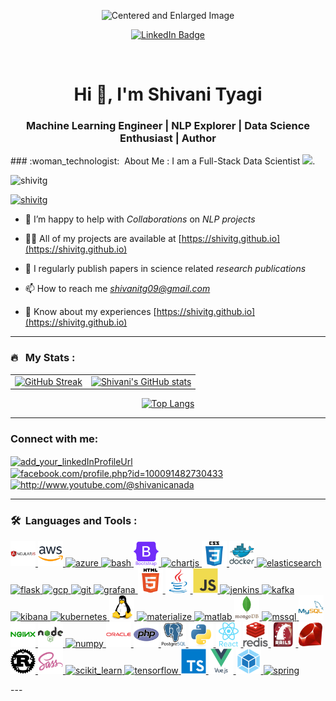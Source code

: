 
<!-- Centering an Image and Enlarging it-->

<p align="center">
  <img src="https://i.giphy.com/media/v1.Y2lkPTc5MGI3NjExcTlzOGE0NGZncjF3dXMzOG02bnNrMDY2eTE5cGlobGtxZGdicmFkYSZlcD12MV9pbnRlcm5hbF9naWZfYnlfaWQmY3Q9Zw/L1R1tvI9svkIWwpVYr/giphy.gif" width="600" alt="Centered and Enlarged Image">
</p>

<!-- Adding a LinkedIn Badge -->
<p align="center">
<a href="add_your_linkedInProfileUrl"><img src="https://img.shields.io/badge/LinkedIn-blue?style=for-the-badge&logo=linkedin&logoColor=white" alt="LinkedIn Badge"></a>
</p>

<!--Displaying GitHub Profile View Counter -->
<p align="center"><img src="https://komarev.com/ghpvc/?username=add_your_gitusername&style=flat-square&color=blue" alt=""></p>

<!--Introduce yourself !!-->
<h1 align="center">Hi 👋, I'm Shivani Tyagi</h1>
<h3 align="center">Machine Learning Engineer | NLP Explorer | Data Science Enthusiast | Author</h3>
### :woman_technologist: &nbsp;About Me :
I am a Full-Stack Data Scientist <img src="https://media.giphy.com/media/WUlplcMpOCEmTGBtBW/giphy.gif" width="30">.

<p align="left"> <img src="https://komarev.com/ghpvc/?username=add_your_gitusername&label=Profile%20views&color=0e75b6&style=flat" alt="shivitg" /> </p>

<p align="left"> <a href="https://github.com/ryo-ma/github-profile-trophy"><img src="https://github-profile-trophy.vercel.app/?username=add_your_gitusername" alt="shivitg" /></a> </p>
<!-- Subheading that Describes Roles and Interests -->

- 🤝 I’m happy to help with *Collaborations* on *NLP projects*

- 👨‍💻 All of my projects are available at [https://shivitg.github.io](https://shivitg.github.io)

- 📝 I regularly publish papers in science related *research publications*

- 📫 How to reach me *shivanitg09@gmail.com* 

- 📄 Know about my experiences [https://shivitg.github.io](https://shivitg.github.io)

---

<!-- Section Heading for Stats -->
### 🔥 &nbsp; My Stats :

<!-- Create a table to display GitHub Streak and GitHub Stats side by side -->
<table style="border: none; border-collapse: collapse;">
  <tr>
    <!-- GitHub Streak Stats Column -->
    <td style="border: none;">
      <!-- GitHub Streak Stats: Links to streak stats for the user -->
      <a href="https://github-readme-stats.vercel.app/api/top-langs?username=add_your_gitusername">
        <!-- Image for GitHub Streak Stats, with dark theme and black background -->
        <img src="http://github-readme-streak-stats.herokuapp.com?user=add_your_gitusername&theme=dark&background=000000" alt="GitHub Streak" />
      </a>
    </td>

  <!-- GitHub Stats Column -->
  <td style="border: none;">
      <!-- Link to GitHub streak stats -->
      <a href="https://github-readme-streak-stats.herokuapp.com/?user=add_your_gitusername">
        <!-- GitHub Profile Stats: Shows icons with a compact layout and a dark theme -->
        <img src="https://github-readme-stats.vercel.app/api?username=add_your_gitusername&show_icons=true&layout=compact&theme=vision-friendly-dark" alt="Shivani's GitHub stats" />
      </a>
    </td>
  </tr>
</table>

<!-- Displaying the most commonly used languages in a donut chart, centered on the page -->
<p align="center">
  <!-- Link to the API that shows top languages used by the user -->
  <a href="https://github-readme-stats.vercel.app/api?username=add_your_gitusername">
    <!-- Donut chart of top languages with a vision-friendly dark theme -->
    <img src="https://github-readme-stats.vercel.app/api/top-langs/?username=add_your_gitusername&layout=donut&theme=vision-friendly-dark" alt="Top Langs" />
  </a>
</p>

<!-- End of stats section -->

---
<!-- Section heading for social media connections -->

<h3 align="left">Connect with me:</h3>

<!-- Start of social media links section -->
<p align="left">

<!-- LinkedIn profile link -->
<!-- The anchor tag opens User's LinkedIn profile in a new tab -->
 
<a href="https://linkedin.com/in/add_your_linkedInProfileUrl" target="blank">
<!-- LinkedIn icon with custom size for the link -->
<img align="center" src="https://raw.githubusercontent.com/rahuldkjain/github-profile-readme-generator/master/src/images/icons/Social/linked-in-alt.svg" alt="add_your_linkedInProfileUrl" height="30" width="40" /></a>

<!-- Facebook profile link -->
<a href="add_your_FBProfileUrl" target="blank">
<!-- Facebook icon with custom size for the link -->
<img align="center" src="https://raw.githubusercontent.com/rahuldkjain/github-profile-readme-generator/master/src/images/icons/Social/facebook.svg" alt="facebook.com/profile.php?id=100091482730433" height="30" width="40" /></a>

<!-- YouTube channel link -->
<a href="https://www.youtube.com/c/http://www.youtube.com/@shivanicanada" target="blank">
    <!-- YouTube icon with custom size for the link -->
<img align="center" src="https://raw.githubusercontent.com/rahuldkjain/github-profile-readme-generator/master/src/images/icons/Social/youtube.svg" alt="http://www.youtube.com/@shivanicanada" height="30" width="40" /></a>
</p>

<!-- End of social media links section -->
---



### 🛠 &nbsp;Languages and Tools :

<p align="left"> 
    <!-- AngularJS icon with link -->
    <a href="https://angular.io" target="_blank" rel="noreferrer"> 
        <img src="https://raw.githubusercontent.com/devicons/devicon/master/icons/angularjs/angularjs-original-wordmark.svg" alt="angularjs" width="40" height="40"/> 
    </a> 
    
  <!-- AWS icon with link -->
  <a href="https://aws.amazon.com" target="_blank" rel="noreferrer"> 
        <img src="https://raw.githubusercontent.com/devicons/devicon/master/icons/amazonwebservices/amazonwebservices-original-wordmark.svg" alt="aws" width="40" height="40"/> 
    </a> 
    
  <!-- Microsoft Azure icon with link -->
  <a href="https://azure.microsoft.com/en-in/" target="_blank" rel="noreferrer"> 
      <img src="https://www.vectorlogo.zone/logos/microsoft_azure/microsoft_azure-icon.svg" alt="azure" width="40" height="40"/> 
  </a> 
  
  <!-- Bash icon with link -->
  <a href="https://www.gnu.org/software/bash/" target="_blank" rel="noreferrer"> 
      <img src="https://www.vectorlogo.zone/logos/gnu_bash/gnu_bash-icon.svg" alt="bash" width="40" height="40"/> 
  </a> 
  
  <!-- Bootstrap icon with link -->
  <a href="https://getbootstrap.com" target="_blank" rel="noreferrer"> 
      <img src="https://raw.githubusercontent.com/devicons/devicon/master/icons/bootstrap/bootstrap-plain-wordmark.svg" alt="bootstrap" width="40" height="40"/> 
  </a> 
  
  <!-- Chart.js icon with link -->
  <a href="https://www.chartjs.org" target="_blank" rel="noreferrer"> 
      <img src="https://www.chartjs.org/media/logo-title.svg" alt="chartjs" width="40" height="40"/> 
  </a> 
  
  <!-- CSS3 icon with link -->
  <a href="https://www.w3schools.com/css/" target="_blank" rel="noreferrer"> 
      <img src="https://raw.githubusercontent.com/devicons/devicon/master/icons/css3/css3-original-wordmark.svg" alt="css3" width="40" height="40"/> 
  </a> 
  
  <!-- Docker icon with link -->
  <a href="https://www.docker.com/" target="_blank" rel="noreferrer"> 
      <img src="https://raw.githubusercontent.com/devicons/devicon/master/icons/docker/docker-original-wordmark.svg" alt="docker" width="40" height="40"/> 
  </a> 
  
  <!-- ElasticSearch icon with link -->
  <a href="https://www.elastic.co" target="_blank" rel="noreferrer"> 
      <img src="https://www.vectorlogo.zone/logos/elastic/elastic-icon.svg" alt="elasticsearch" width="40" height="40"/> 
  </a> 
  
  <!-- Flask icon with link -->
  <a href="https://flask.palletsprojects.com/" target="_blank" rel="noreferrer"> 
      <img src="https://www.vectorlogo.zone/logos/pocoo_flask/pocoo_flask-icon.svg" alt="flask" width="40" height="40"/> 
  </a> 
  
  <!-- Google Cloud Platform icon with link -->
  <a href="https://cloud.google.com" target="_blank" rel="noreferrer"> 
      <img src="https://www.vectorlogo.zone/logos/google_cloud/google_cloud-icon.svg" alt="gcp" width="40" height="40"/> 
  </a> 
  
  <!-- Git icon with link -->
  <a href="https://git-scm.com/" target="_blank" rel="noreferrer"> 
      <img src="https://www.vectorlogo.zone/logos/git-scm/git-scm-icon.svg" alt="git" width="40" height="40"/> 
  </a> 
  
  <!-- Grafana icon with link -->
  <a href="https://grafana.com" target="_blank" rel="noreferrer"> 
      <img src="https://www.vectorlogo.zone/logos/grafana/grafana-icon.svg" alt="grafana" width="40" height="40"/> 
  </a> 
  
  <!-- HTML5 icon with link -->
  <a href="https://www.w3.org/html/" target="_blank" rel="noreferrer"> 
      <img src="https://raw.githubusercontent.com/devicons/devicon/master/icons/html5/html5-original-wordmark.svg" alt="html5" width="40" height="40"/> 
  </a> 
  
  <!-- Java icon with link -->
  <a href="https://www.java.com" target="_blank" rel="noreferrer"> 
      <img src="https://raw.githubusercontent.com/devicons/devicon/master/icons/java/java-original.svg" alt="java" width="40" height="40"/> 
  </a> 
  
  <!-- JavaScript icon with link -->
  <a href="https://developer.mozilla.org/en-US/docs/Web/JavaScript" target="_blank" rel="noreferrer"> 
      <img src="https://raw.githubusercontent.com/devicons/devicon/master/icons/javascript/javascript-original.svg" alt="javascript" width="40" height="40"/> 
  </a> 
  
  <!-- Jenkins icon with link -->
  <a href="https://www.jenkins.io" target="_blank" rel="noreferrer"> 
      <img src="https://www.vectorlogo.zone/logos/jenkins/jenkins-icon.svg" alt="jenkins" width="40" height="40"/> 
  </a> 
  
  <!-- Apache Kafka icon with link -->
  <a href="https://kafka.apache.org/" target="_blank" rel="noreferrer"> 
      <img src="https://www.vectorlogo.zone/logos/apache_kafka/apache_kafka-icon.svg" alt="kafka" width="40" height="40"/> 
  </a> 
  
  <!-- Kibana icon with link -->
  <a href="https://www.elastic.co/kibana" target="_blank" rel="noreferrer"> 
      <img src="https://www.vectorlogo.zone/logos/elasticco_kibana/elasticco_kibana-icon.svg" alt="kibana" width="40" height="40"/> 
  </a> 
  
  <!-- Kubernetes icon with link -->
  <a href="https://kubernetes.io" target="_blank" rel="noreferrer"> 
      <img src="https://www.vectorlogo.zone/logos/kubernetes/kubernetes-icon.svg" alt="kubernetes" width="40" height="40"/> 
  </a> 
  
  <!-- Linux icon with link -->
  <a href="https://www.linux.org/" target="_blank" rel="noreferrer"> 
      <img src="https://raw.githubusercontent.com/devicons/devicon/master/icons/linux/linux-original.svg" alt="linux" width="40" height="40"/> 
  </a> 
  
  <!-- Materialize icon with link -->
  <a href="https://materializecss.com/" target="_blank" rel="noreferrer"> 
      <img src="https://raw.githubusercontent.com/prplx/svg-logos/5585531d45d294869c4eaab4d7cf2e9c167710a9/svg/materialize.svg" alt="materialize" width="40" height="40"/> 
  </a> 
  
  <!-- MATLAB icon with link -->
  <a href="https://www.mathworks.com/" target="_blank" rel="noreferrer"> 
      <img src="https://upload.wikimedia.org/wikipedia/commons/2/21/Matlab_Logo.png" alt="matlab" width="40" height="40"/> 
  </a> 
  
  <!-- MongoDB icon with link -->
  <a href="https://www.mongodb.com/" target="_blank" rel="noreferrer"> 
      <img src="https://raw.githubusercontent.com/devicons/devicon/master/icons/mongodb/mongodb-original-wordmark.svg" alt="mongodb" width="40" height="40"/> 
  </a> 
  
  <!-- Microsoft SQL Server icon with link -->
  <a href="https://www.microsoft.com/en-us/sql-server" target="_blank" rel="noreferrer"> 
      <img src="https://www.svgrepo.com/show/303229/microsoft-sql-server-logo.svg" alt="mssql" width="40" height="40"/> 
  </a> 
  
  <!-- MySQL icon with link -->
  <a href="https://www.mysql.com/" target="_blank" rel="noreferrer"> 
      <img src="https://raw.githubusercontent.com/devicons/devicon/master/icons/mysql/mysql-original-wordmark.svg" alt="mysql" width="40" height="40"/> 
  </a> 
  
  <!-- Nginx icon with link -->
  <a href="https://www.nginx.com" target="_blank" rel="noreferrer"> 
      <img src="https://raw.githubusercontent.com/devicons/devicon/master/icons/nginx/nginx-original.svg" alt="nginx" width="40" height="40"/> 
  </a> 
  
  <!-- Node.js icon with link -->
  <a href="https://nodejs.org" target="_blank" rel="noreferrer"> 
      <img src="https://raw.githubusercontent.com/devicons/devicon/master/icons/nodejs/nodejs-original-wordmark.svg" alt="nodejs" width="40" height="40"/> 
  </a> 
  
  <!-- NumPy icon with link -->
  <a href="https://numpy.org/" target="_blank" rel="noreferrer"> 
      <img src="https://www.vectorlogo.zone/logos/numpy/numpy-icon.svg" alt="numpy" width="40" height="40"/> 
  </a> 
  
  <!-- Oracle icon with link -->
  <a href="https://www.oracle.com/" target="_blank" rel="noreferrer"> 
        <img src="https://raw.githubusercontent.com/devicons/devicon/master/icons/oracle/oracle-original.svg" alt="oracle" width="40" height="40"/> 
    </a> 
<!-- PHP icon with link -->
  <a href="https://www.php.net" target="_blank" rel="noreferrer"> 
      <img src="https://raw.githubusercontent.com/devicons/devicon/master/icons/php/php-original.svg" alt="php" width="40" height="40"/> 
  </a> 
  
  <!-- PostgreSQL icon with link -->
  <a href="https://www.postgresql.org" target="_blank" rel="noreferrer"> 
      <img src="https://raw.githubusercontent.com/devicons/devicon/master/icons/postgresql/postgresql-original-wordmark.svg" alt="postgresql" width="40" height="40"/> 
  </a> 
  
  <!-- Python icon with link -->
  <a href="https://www.python.org" target="_blank" rel="noreferrer"> 
      <img src="https://raw.githubusercontent.com/devicons/devicon/master/icons/python/python-original.svg" alt="python" width="40" height="40"/> 
  </a> 
  
  <!-- React icon with link -->
  <a href="https://reactjs.org/" target="_blank" rel="noreferrer"> 
      <img src="https://raw.githubusercontent.com/devicons/devicon/master/icons/react/react-original-wordmark.svg" alt="react" width="40" height="40"/> 
  </a> 
  
  <!-- Redis icon with link -->
  <a href="https://redis.io" target="_blank" rel="noreferrer"> 
      <img src="https://raw.githubusercontent.com/devicons/devicon/master/icons/redis/redis-original-wordmark.svg" alt="redis" width="40" height="40"/> 
  </a> 
  
  <!-- Ruby on Rails icon with link -->
  <a href="https://rubyonrails.org" target="_blank" rel="noreferrer"> 
      <img src="https://raw.githubusercontent.com/devicons/devicon/master/icons/rails/rails-original-wordmark.svg" alt="rails" width="40" height="40"/> 
  </a> 
  
  <!-- Ruby icon with link -->
  <a href="https://www.ruby-lang.org/en/" target="_blank" rel="noreferrer"> 
      <img src="https://raw.githubusercontent.com/devicons/devicon/master/icons/ruby/ruby-original.svg" alt="ruby" width="40" height="40"/> 
  </a> 
  
  <!-- Rust icon with link -->
  <a href="https://www.rust-lang.org" target="_blank" rel="noreferrer"> 
      <img src="https://raw.githubusercontent.com/devicons/devicon/master/icons/rust/rust-plain.svg" alt="rust" width="40" height="40"/> 
  </a> 
  
  <!-- SASS icon with link -->
  <a href="https://sass-lang.com" target="_blank" rel="noreferrer"> 
      <img src="https://raw.githubusercontent.com/devicons/devicon/master/icons/sass/sass-original.svg" alt="sass" width="40" height="40"/> 
  </a> 
  
  <!-- Scikit-learn icon with link -->
  <a href="https://scikit-learn.org/" target="_blank" rel="noreferrer"> 
      <img src="https://upload.wikimedia.org/wikipedia/commons/0/05/Scikit_learn_logo_small.svg" alt="scikit_learn" width="40" height="40"/> 
  </a> 
  
  <!-- TensorFlow icon with link -->
  <a href="https://www.tensorflow.org" target="_blank" rel="noreferrer"> 
      <img src="https://www.vectorlogo.zone/logos/tensorflow/tensorflow-icon.svg" alt="tensorflow" width="40" height="40"/> 
  </a> 
  
  <!-- TypeScript icon with link -->
  <a href="https://www.typescriptlang.org/" target="_blank" rel="noreferrer"> 
      <img src="https://raw.githubusercontent.com/devicons/devicon/master/icons/typescript/typescript-original.svg" alt="typescript" width="40" height="40"/> 
  </a> 
  
  <!-- Vue.js icon with link -->
  <a href="https://vuejs.org/" target="_blank" rel="noreferrer"> 
      <img src="https://raw.githubusercontent.com/devicons/devicon/master/icons/vuejs/vuejs-original-wordmark.svg" alt="vuejs" width="40" height="40"/> 
  </a> 
  
  <!-- Webpack icon with link -->
  <a href="https://webpack.js.org" target="_blank" rel="noreferrer"> 
      <img src="https://raw.githubusercontent.com/devicons/devicon/master/icons/webpack/webpack-original.svg" alt="webpack" width="40" height="40"/> 
  </a> 
  
  <!-- Spring icon with link -->
  <a href="https://spring.io/" target="_blank" rel="noreferrer"> 
      <img src="https://www.vectorlogo.zone/logos/springio/springio-icon.svg" alt="spring" width="40" height="40"/> 
  </a> 
</p>
---
